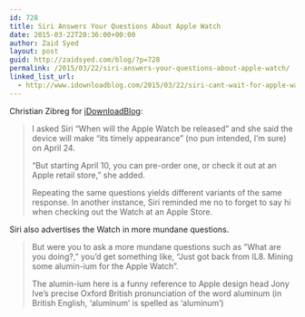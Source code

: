 ```yaml
---
id: 728
title: Siri Answers Your Questions About Apple Watch
date: 2015-03-22T20:36:00+00:00
author: Zaid Syed
layout: post
guid: http://zaidsyed.com/blog/?p=728
permalink: /2015/03/22/siri-answers-your-questions-about-apple-watch/
linked_list_url:
  - http://www.idownloadblog.com/2015/03/22/siri-cant-wait-for-apple-watch/
---
```

Christian Zibreg for [iDownloadBlog](http://www.idownloadblog.com/2015/03/22/siri-cant-wait-for-apple-watch/):

> I asked Siri “When will the Apple Watch be released” and she said the device will make “its timely appearance” (no pun intended, I’m sure) on April 24.
> 
> “But starting April 10, you can pre-order one, or check it out at an Apple retail store,” she added.
> 
> Repeating the same questions yields different variants of the same response. In another instance, Siri reminded me no to forget to say hi when checking out the Watch at an Apple Store. 

Siri also advertises the Watch in more mundane questions.

> But were you to ask a more mundane questions such as ”What are you doing?,” you’d get something like, “Just got back from IL8. Mining some alumin-ium for the Apple Watch”.
> 
> The alumin-ium here is a funny reference to Apple design head Jony Ive’s precise Oxford British pronunciation of the word aluminum (in British English, ‘aluminum’ is spelled as ‘aluminum’)